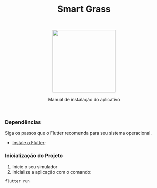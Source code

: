 <br>
<br>
<h1 align="center" > Smart Grass</h1>
<br>
<p align="center"><img width="200"src="https://imgur.com/d028I1z"> </p>
<p align="center"> Manual de instalação do aplicativo</p>
<br>

### Dependências

Siga os passos que o Flutter recomenda para seu sistema operacional.

- [Instale o Flutter](https://flutter.dev/docs/get-started/install);

### Inicialização do Projeto

1. Inicie o seu simulador
2. Inicialize a aplicação com o comando:

```bash
flutter run
```

